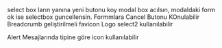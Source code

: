select box ların yanına yeni butonu koy
modal box acılsın, modaldaki form ok ise selectbox guncellensin.
Formmlara Cancel Butonu KOnulabilir
Breadcrumb geliştirilmeli
favicon
Logo
select2 kullanılabilir

Alert Mesajlarında tipine göre icon kullanılabilir
